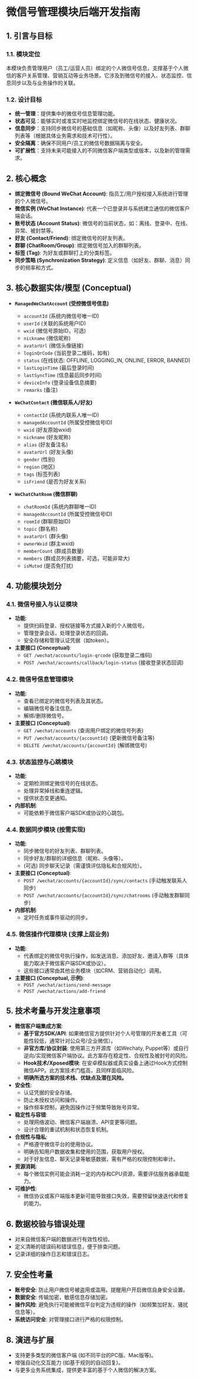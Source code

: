 # 微信号管理模块后端开发指南

## 1. 引言与目标

### 1.1. 模块定位
本模块负责管理用户（员工/运营人员）绑定的个人微信号信息，支撑基于个人微信的客户关系管理、营销互动等业务场景。它涉及到微信号的接入、状态监控、信息同步以及与业务操作的关联。

### 1.2. 设计目标
- **统一管理**：提供集中的微信号信息管理功能。
- **状态可见**：能够实时或准实时地监控绑定微信号的在线状态、健康状况。
- **信息同步**：支持同步微信号的基础信息（如昵称、头像）以及好友列表、群聊列表等（根据具体业务需求和技术可行性）。
- **安全隔离**：确保不同用户/员工的微信号数据隔离与安全。
- **可扩展性**：支持未来可能接入的不同微信客户端类型或版本，以及新的管理需求。

## 2. 核心概念

- **绑定微信号 (Bound WeChat Account)**: 指员工/用户授权接入系统进行管理的个人微信号。
- **微信实例 (WeChat Instance)**: 代表一个已登录并与系统建立通信的微信客户端会话。
- **账号状态 (Account Status)**: 微信号的当前状态，如：离线、登录中、在线、异常、被封禁等。
- **好友 (Contact/Friend)**: 绑定微信号的好友列表。
- **群聊 (ChatRoom/Group)**: 绑定微信号加入的群聊列表。
- **标签 (Tag)**: 为好友或群聊打上的分类标签。
- **同步策略 (Synchronization Strategy)**: 定义信息（如好友、群聊、消息）同步的频率和方式。

## 3. 核心数据实体/模型 (Conceptual)

- **`ManagedWeChatAccount` (受控微信号信息)**
    - `accountId` (系统内微信号唯一ID)
    - `userId` (关联的系统用户ID)
    - `wxid` (微信号原始ID，可选)
    - `nickname` (微信昵称)
    - `avatarUrl` (微信头像链接)
    - `loginQrCode` (当前登录二维码，如有)
    - `status` (在线状态: OFFLINE, LOGGING_IN, ONLINE, ERROR, BANNED)
    - `lastLoginTime` (最后登录时间)
    - `lastSyncTime` (信息最后同步时间)
    - `deviceInfo` (登录设备信息摘要)
    - `remarks` (备注)

- **`WeChatContact` (微信联系人/好友)**
    - `contactId` (系统内联系人唯一ID)
    - `managedAccountId` (所属受控微信号ID)
    - `wxid` (好友原始wxid)
    - `nickname` (好友昵称)
    - `alias` (好友备注名)
    - `avatarUrl` (好友头像)
    - `gender` (性别)
    - `region` (地区)
    - `tags` (标签列表)
    - `isFriend` (是否为好友关系)

- **`WeChatChatRoom` (微信群聊)**
    - `chatRoomId` (系统内群聊唯一ID)
    - `managedAccountId` (所属受控微信号ID)
    - `roomId` (群聊原始ID)
    - `topic` (群名称)
    - `avatarUrl` (群头像)
    - `ownerWxid` (群主wxid)
    - `memberCount` (群成员数量)
    - `members` (群成员列表摘要，可选，可能非常大)
    - `isMuted` (是否免打扰)

## 4. 功能模块划分

### 4.1. 微信号接入与认证模块
- **功能**:
    - 提供扫码登录、授权链接等方式接入新的个人微信号。
    - 管理登录会话，处理登录状态的回调。
    - 安全存储和管理认证凭据（如token）。
- **主要接口 (Conceptual)**:
    - `GET /wechat/accounts/login-qrcode` (获取登录二维码)
    - `POST /wechat/accounts/callback/login-status` (接收登录状态回调)

### 4.2. 微信号信息管理模块
- **功能**:
    - 查看已绑定的微信号列表及其状态。
    - 编辑微信号备注信息。
    - 解绑/删除微信号。
- **主要接口 (Conceptual)**:
    - `GET /wechat/accounts` (查询用户绑定的微信号列表)
    - `PUT /wechat/accounts/{accountId}` (更新微信号备注等)
    - `DELETE /wechat/accounts/{accountId}` (解绑微信号)

### 4.3. 状态监控与心跳模块
- **功能**:
    - 定期检测绑定微信号的在线状态。
    - 处理异常掉线和重连逻辑。
    - 提供状态变更通知。
- **内部机制**:
    - 可能依赖于微信客户端SDK或协议的心跳包。

### 4.4. 数据同步模块 (按需实现)
- **功能**:
    - 同步微信号的好友列表、群聊列表。
    - 同步好友/群聊的详细信息（昵称、头像等）。
    - (可选) 同步聊天记录（需谨慎评估隐私和合规风险）。
- **主要接口 (Conceptual)**:
    - `POST /wechat/accounts/{accountId}/sync/contacts` (手动触发联系人同步)
    - `POST /wechat/accounts/{accountId}/sync/chatrooms` (手动触发群聊同步)
- **内部机制**:
    - 定时任务或事件驱动的同步。

### 4.5. 微信操作代理模块 (支撑上层业务)
- **功能**:
    - 代表绑定的微信号执行操作，如发送消息、添加好友、邀请入群等（具体能力取决于微信客户端SDK或协议）。
    - 这些接口通常由其他业务模块（如CRM、营销自动化）调用。
- **主要接口 (Conceptual, 示例)**:
    - `POST /wechat/actions/send-message`
    - `POST /wechat/actions/add-friend`

## 5. 技术考量与开发注意事项

- **微信客户端集成方案**:
    - **基于官方SDK/API**: 如果微信官方提供针对个人号管理的开发者工具（可能性较低，通常针对公众号/企业微信）。
    - **非官方库/协议封装**: 使用第三方开源库（如Wechaty, Puppet等）或自行逆向/实现微信客户端协议。此方案存在稳定性、合规性及被封号的风险。
    - **Hook技术/Xposed模块**: 在安卓模拟器或真实设备上通过Hook方式控制微信APP。此方案技术门槛高，且同样面临风险。
    - **明确所选方案的技术栈、优缺点及潜在风险。**
- **安全性**:
    - 认证凭据的安全存储。
    - 防止未授权访问和操作。
    - 操作频率控制，避免因操作过于频繁导致账号异常。
- **稳定性与容错**:
    - 处理网络波动、微信客户端崩溃、API变更等问题。
    - 设计合理的重试机制和状态恢复机制。
- **合规性与隐私**:
    - 严格遵守微信平台的使用协议。
    - 明确告知用户数据收集和使用的范围，获取用户授权。
    - 对于好友信息、聊天记录等敏感数据，需有严格的权限控制和审计。
- **资源消耗**:
    - 每个微信实例可能会消耗一定的内存和CPU资源，需要评估服务器承载能力。
- **可维护性**:
    - 微信协议或客户端版本更新可能导致接口失效，需要预留快速迭代和修复的能力。

## 6. 数据校验与错误处理

- 对来自微信客户端的数据进行有效性校验。
- 定义清晰的错误码和错误信息，便于排查问题。
- 记录详细的操作日志和错误日志。

## 7. 安全性考量

- **账号安全**: 防止用户微信号被盗用或滥用。提醒用户开启微信自身安全设置。
- **数据安全**: 传输加密，敏感信息存储加密。
- **操作风险**: 避免执行可能被微信平台判定为违规的操作（如频繁加好友、骚扰信息等）。
- **系统访问安全**: 对管理接口进行严格的权限控制。

## 8. 演进与扩展

- 支持更多类型的微信客户端 (如不同平台的PC版、Mac版等)。
- 增强自动化交互能力 (如基于规则的自动回复)。
- 与更多业务系统集成，提供更丰富的基于个人微信的解决方案。 